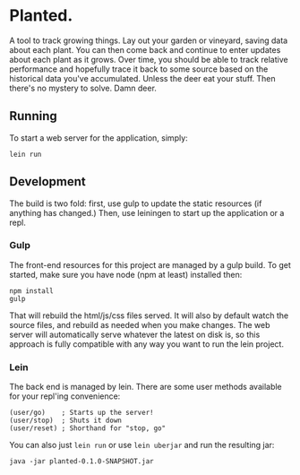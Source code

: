 # Planted.

A tool to track growing things. Lay out your garden or vineyard, saving data
about each plant. You can then come back and continue to enter updates about
each plant as it grows. Over time, you should be able to track relative
performance and hopefully trace it back to some source based on the historical
data you've accumulated. Unless the deer eat your stuff. Then there's no
mystery to solve. Damn deer.

## Running

To start a web server for the application, simply:

    lein run

## Development

The build is two fold: first, use gulp to update the static resources (if
anything has changed.) Then, use leiningen to start up the application or a
repl.

### Gulp

The front-end resources for this project are managed by a gulp build. To get
started, make sure you have node (npm at least) installed then:

    npm install
    gulp

That will rebuild the html/js/css files served. It will also by default watch
the source files, and rebuild as needed when you make changes. The web server
will automatically serve whatever the latest on disk is, so this approach is
fully compatible with any way you want to run the lein project.

### Lein

The back end is managed by lein. There are some user methods available for your
repl'ing convenience:

    (user/go)    ; Starts up the server!
    (user/stop)  ; Shuts it down
    (user/reset) ; Shorthand for "stop, go"

You can also just `lein run` or use `lein uberjar` and run the resulting jar:

    java -jar planted-0.1.0-SNAPSHOT.jar
